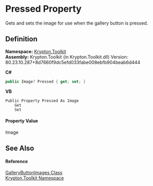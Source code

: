 # Pressed Property


Gets and sets the image for use when the gallery button is pressed.



## Definition
**Namespace:** <a href="79d2eac2-21f4-54ff-7552-b20c33c30600.md">Krypton.Toolkit</a>  
**Assembly:** Krypton.Toolkit (in Krypton.Toolkit.dll) Version: 80.23.10.287+8d7660f9dc5efd033fabe008ebfb904beab6d444

**C#**
``` C#
public Image? Pressed { get; set; }
```
**VB**
``` VB
Public Property Pressed As Image
	Get
	Set
```



#### Property Value
Image

## See Also


#### Reference
<a href="98a671a7-f22e-5911-b561-5a9790b32abf.md">GalleryButtonImages Class</a>  
<a href="79d2eac2-21f4-54ff-7552-b20c33c30600.md">Krypton.Toolkit Namespace</a>  
